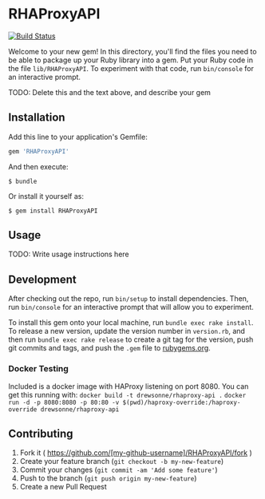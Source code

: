 # RHAProxyAPI

[![Build Status](https://travis-ci.org/drewsonne/rhaproxy-api.svg?branch=master)](https://travis-ci.org/drewsonne/rhaproxy-api)

Welcome to your new gem! In this directory, you'll find the files you need to be able to package up your Ruby library into a gem. Put your Ruby code in the file `lib/RHAProxyAPI`. To experiment with that code, run `bin/console` for an interactive prompt.

TODO: Delete this and the text above, and describe your gem

## Installation

Add this line to your application's Gemfile:

```ruby
gem 'RHAProxyAPI'
```

And then execute:

    $ bundle

Or install it yourself as:

    $ gem install RHAProxyAPI

## Usage

TODO: Write usage instructions here

## Development

After checking out the repo, run `bin/setup` to install dependencies. Then, run `bin/console` for an interactive prompt that will allow you to experiment. 

To install this gem onto your local machine, run `bundle exec rake install`. To release a new version, update the version number in `version.rb`, and then run `bundle exec rake release` to create a git tag for the version, push git commits and tags, and push the `.gem` file to [rubygems.org](https://rubygems.org).

### Docker Testing
Included is a docker image with HAProxy listening on port 8080.
You can get this running with:
```docker build -t drewsonne/rhaproxy-api .```
```docker run -d -p 8080:8080 -p 80:80 -v $(pwd)/haproxy-override:/haproxy-override drewsonne/rhaproxy-api```

## Contributing

1. Fork it ( https://github.com/[my-github-username]/RHAProxyAPI/fork )
2. Create your feature branch (`git checkout -b my-new-feature`)
3. Commit your changes (`git commit -am 'Add some feature'`)
4. Push to the branch (`git push origin my-new-feature`)
5. Create a new Pull Request
